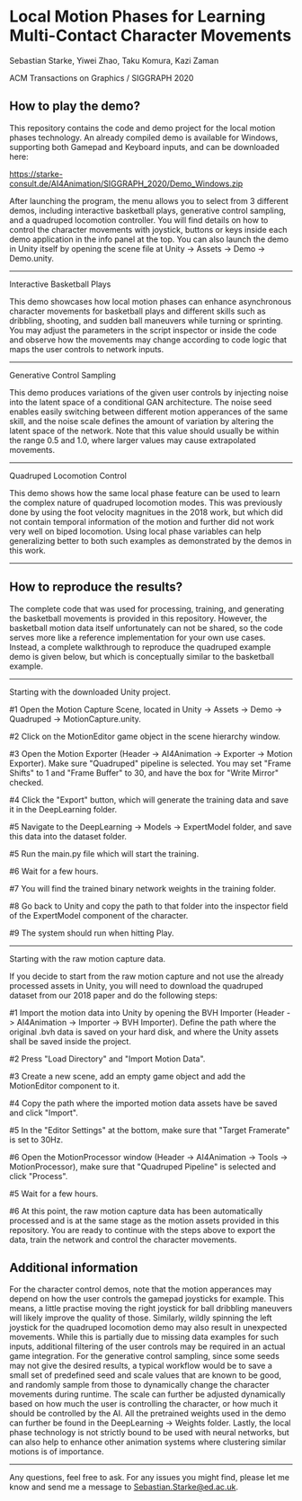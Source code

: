 Local Motion Phases for Learning Multi-Contact Character Movements
============
Sebastian Starke, Yiwei Zhao, Taku Komura, Kazi Zaman

ACM Transactions on Graphics / SIGGRAPH 2020

How to play the demo?
------------
This repository contains the code and demo project for the local motion phases technology. An already compiled demo is available for Windows, supporting both Gamepad and Keyboard inputs, and can be downloaded here:

https://starke-consult.de/AI4Animation/SIGGRAPH_2020/Demo_Windows.zip

After launching the program, the menu allows you to select from 3 different demos, including interactive basketball plays, generative control sampling, and a quadruped locomotion controller. You will find details on how to control the character movements with joystick, buttons or keys inside each demo application in the info panel at the top. You can also launch the demo in Unity itself by opening the scene file at Unity -> Assets -> Demo -> Demo.unity.

------------
Interactive Basketball Plays

This demo showcases how local motion phases can enhance asynchronous character movements for basketball plays and different skills such as dribbling, shooting, and sudden ball maneuvers while turning or sprinting.
You may adjust the parameters in the script inspector or inside the code and observe how the movements may change according to code logic that maps the user controls to network inputs.

------------

Generative Control Sampling

This demo produces variations of the given user controls by injecting noise into the latent space of a conditional GAN architecture. The noise seed enables easily switching between different motion apperances of the same skill,
and the noise scale defines the amount of variation by altering the latent space of the network. Note that this value should usually be within the range 0.5 and 1.0, where larger values may cause extrapolated movements.

------------

Quadruped Locomotion Control

This demo shows how the same local phase feature can be used to learn the complex nature of quadruped locomotion modes. This was previously done by using the foot velocity magnitues in the 2018 work, but which did not contain temporal information of the motion and further did not work very well on biped locomotion. Using local phase variables can help generalizing better to both such examples as demonstrated by the demos in this work.

------------

How to reproduce the results?
------------
The complete code that was used for processing, training, and generating the basketball movements is provided in this repository. However, the basketball motion data itself unfortunately can not be shared, so the code serves more like a reference implementation for your own use cases. Instead, a complete walkthrough to reproduce the quadruped example demo is given below, but which is conceptually similar to the basketball example.

------------

Starting with the downloaded Unity project.

#1 Open the Motion Capture Scene, located in Unity -> Assets -> Demo -> Quadruped -> MotionCapture.unity.

#2 Click on the MotionEditor game object in the scene hierarchy window.

#3 Open the Motion Exporter (Header -> AI4Animation -> Exporter -> Motion Exporter). Make sure "Quadruped" pipeline is selected. You may set "Frame Shifts" to 1 and "Frame Buffer" to 30, and have the box for "Write Mirror" checked.

#4 Click the "Export" button, which will generate the training data and save it in the DeepLearning folder.

#5 Navigate to the DeepLearning -> Models -> ExpertModel folder, and save this data into the dataset folder.

#5 Run the main.py file which will start the training.

#6 Wait for a few hours.

#7 You will find the trained binary network weights in the training folder.

#8 Go back to Unity and copy the path to that folder into the inspector field of the ExpertModel component of the character.

#9 The system should run when hitting Play.

------------

Starting with the raw motion capture data.

If you decide to start from the raw motion capture and not use the already processed assets in Unity, you will need to download the quadruped dataset from our 2018 paper and do the following steps:

#1 Import the motion data into Unity by opening the BVH Importer (Header -> AI4Animation -> Importer -> BVH Importer). Define the path where the original .bvh data is saved on your hard disk, and where the Unity assets shall be saved inside the project.

#2 Press "Load Directory" and "Import Motion Data".

#3 Create a new scene, add an empty game object and add the MotionEditor component to it.

#4 Copy the path where the imported motion data assets have be saved and click "Import".

#5 In the "Editor Settings" at the bottom, make sure that "Target Framerate" is set to 30Hz.

#6 Open the MotionProcessor window (Header -> AI4Animation -> Tools -> MotionProcessor), make sure that "Quadruped Pipeline" is selected and click "Process".

#5 Wait for a few hours.

#6 At this point, the raw motion capture data has been automatically processed and is at the same stage as the motion assets provided in this repository. You are ready to continue with the steps above to export the data, train the network and control the character movements.

Additional information
------------

For the character control demos, note that the motion apperances may depend on how the user controls the gamepad joysticks for example. This means, a little practise moving the right joystick for ball dribbling maneuvers will likely improve the quality of those. Similarly, wildly spinning the left joystick for the quadruped locomotion demo may also result in unexpected movements. While this is partially due to missing data examples for such inputs, additional filtering of the user controls may be required in an actual game integration. For the generative control sampling, since some seeds may not give the desired results, a typical workflow would be to save a small set of predefined seed and scale values that are known to be good, and randomly sample from those to dynamically change the character movements during runtime. The scale can further be adjusted dynamically based on how much the user is controlling the character, or how much it should be controlled by the AI. All the pretrained weights used in the demo can further be found in the DeepLearning -> Weights folder. Lastly, the local phase technology is not strictly bound to be used with neural networks, but can also help to enhance other animation systems where clustering similar motions is of importance.

------------
Any questions, feel free to ask. For any issues you might find, please let me know and send me a message to Sebastian.Starke@ed.ac.uk.
